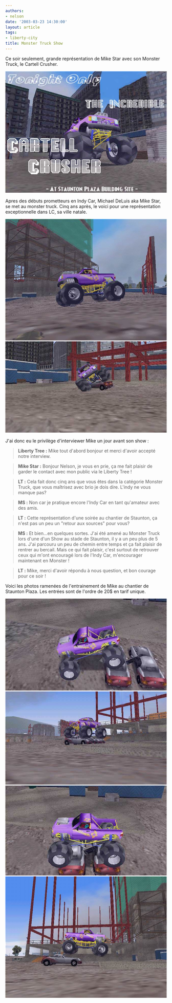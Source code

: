 ```yaml
---
authors:
- nelson
date: '2003-03-23 14:30:00'
layout: article
tags:
- liberty-city
title: Monster Truck Show
---
```



Ce soir seulement, grande représentation de Mike Star avec son Monster Truck, le Cartell Crusher.

![](/content/images/2016/07/MonsterPrev.jpg)

Apres des débuts prometteurs en Indy Car, Michael DeLuis aka Mike Star, se met au monster truck. Cinq ans après, le voici pour une représentation exceptionnelle dans LC, sa ville natale.

![](/content/images/2016/07/Monster2.jpg)
![](/content/images/2016/07/Monster6.jpg)

J'ai donc eu le privilège d'interviewer Mike un jour avant son show :

> **Liberty Tree :** Mike tout d'abord bonjour et merci d'avoir accepté notre interview.

> **Mike Star :** Bonjour Nelson, je vous en prie, ça me fait plaisir de garder le contact avec mon public via le Liberty Tree !

> **LT :** Cela fait donc cinq ans que vous êtes dans la catégorie Monster Truck, que vous maîtrisez avec brio je dois dire. L'indy ne vous manque pas?

> **MS :** Non car je pratique encore l'Indy Car en tant qu'amateur avec des amis.

> **LT :** Cette représentation d'une soirée au chantier de Staunton, ça n'est pas un peu un "retour aux sources" pour vous?

> **MS :** Et bien...en quelques sortes. J'ai été amené au Monster Truck lors d'une d'un Show au stade de Staunton, il y a un peu plus de 5 ans. J'ai parcouru un peu de chemin entre temps et ça fait plaisir de rentrer au bercail. Mais ce qui fait plaisir, c'est surtout de retrouver ceux qui m'ont encouragé lors de l'Indy Car, m'encourager maintenant en Monster !

> **LT :** Mike, merci d'avoir répondu à nous question, et bon courage pour ce soir !

Voici les photos ramenées de l'entrainement de Mike au chantier de Staunton Plaza. Les entrées sont de l'ordre de 20$ en tarif unique.

![](/content/images/2016/07/Monster3.jpg)
![](/content/images/2016/07/Monster4.jpg)
![](/content/images/2016/07/Monster5.jpg)
![](/content/images/2016/07/Monster7.jpg)